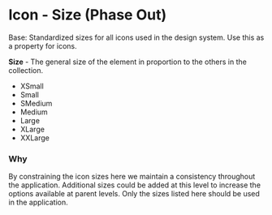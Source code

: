 # Icon - Size (Phase Out)

Base: Standardized sizes for all icons used in the design system. Use this as a property for icons.

**Size** - The general size of the element in proportion to the others in the collection.

- XSmall
- Small
- SMedium
- Medium
- Large
- XLarge
- XXLarge

### Why

By constraining the icon sizes here we maintain a consistency throughout the application.  Additional sizes could be added at this level to increase the options available at parent levels.  Only the sizes listed here should be used in the application.